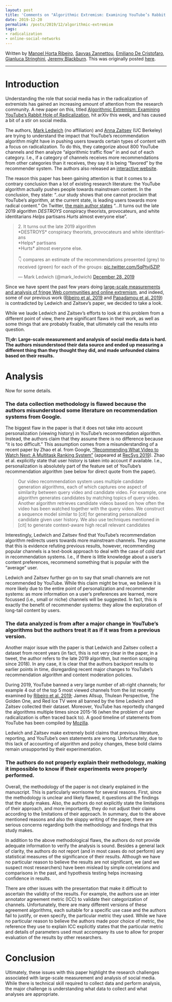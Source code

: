 ```yaml
---
layout: post
title: 'Comments on "Algorithmic Extremism: Examining YouTube’s Rabbit Hole of Radicalization"'
date: 2019-12-20
permalink: /posts/2019/12/algorithmic-extremism
tags:
- radicalization
- online-social-networks
---
```


Written by [Manoel Horta Ribeiro](https://manoelhortaribeiro.github.io/), [Savvas Zannettou](https://zsavvas.github.io/), [Emiliano De Cristofaro](https://emilianodc.com/), [Gianluca Stringhini](https://seclab.bu.edu/people/gianluca/), [Jeremy Blackburn](https://mrjimmyblack.com/). This was originally posted [here](https://idrama.science/posts/2019/12/youtube-radicalization-study/).

---

Introduction
============

Understanding the role that social media has in the radicalization of extremists has gained an increasing amount of attention from the research community. A new paper on this, titled [Algorithmic Extremism: Examining YouTube’s Rabbit Hole of Radicalization](https://arxiv.org/abs/1912.11211), hit arXiv this week, and has caused a bit of a stir on social media.


The authors, [Mark Ledwich](https://twitter.com/mark_ledwich) (no affiliation) and [Anna Zaitsev](https://www.ischool.berkeley.edu/people/anna-zaitsev) (UC Berkeley) are trying to understand the impact that YouTube’s recommendation algorithm might have in pushing users towards certain types of content with a focus on radicalization. To do this, they categorize about 800 YouTube channels and then analyze “algorithmic traffic flow” in and out of each category. I.e., if a category of channels receives more recommendations from other categories than it receives, they say it is being “favored” by the recommender system. The authors also released an [interactive website](https://www.recfluence.net/).

The reason this paper has been gaining attention is that it comes to a contrary conclusion than a lot of existing research literature: the YouTube algorithm actually pushes people towards mainstream content. In the conclusion, they state:  “..our study shows that one cannot proclaim that YouTube’s algorithm, at the current state, is leading users towards more radical content.” On Twitter, [the main author states](https://twitter.com/mark_ledwich/status/1210743168246771716) “...It turns out the late 2019 algorithm *DESTROYS* conspiracy theorists, provocateurs, and white identitarians *Helps* partisans *Hurts* almost everyone else”. 

<blockquote class="twitter-tweet"><p lang="en" dir="ltr">2. It turns out the late 2019 algorithm <br>*DESTROYS* conspiracy theorists, provocateurs and white identitarians<br>*Helps* partisans<br>*Hurts* almost everyone else.<br><br>👇 compares an estimate of the recommendations presented (grey) to received (green) for each of the groups: <a href="https://t.co/5qPtyi5ZIP">pic.twitter.com/5qPtyi5ZIP</a></p>&mdash; Mark Ledwich (@mark_ledwich) <a href="https://twitter.com/mark_ledwich/status/1210743168246771716?ref_src=twsrc%5Etfw">December 28, 2019</a></blockquote> <script async src="https://platform.twitter.com/widgets.js" charset="utf-8"></script>

Since we have spent the past few years doing [large-scale measurements and analysis of fringe Web communities and online extremism](http://idrama.science/publications), and indeed, some of our previous work ([Ribeiro et al. 2019](https://arxiv.org/abs/1908.08313) and [Papadamou et al. 2019](https://arxiv.org/abs/1901.07046)) is contradicted by Ledwich and Zaitsev’s paper, we decided to take a look.

While we laude Ledwich and Zaitsev’s efforts to look at this problem from a different point of view, there are significant flaws in their work, as well as some things that are probably fixable, that ultimately call the results into question.

**Tl;dr: Large-scale measurement and analysis of social media data is hard. The authors misunderstood their data source and ended up measuring a different thing than they thought they did, and made unfounded claims based on their results.**

Analysis
============

Now for some details.


### The data collection methodology is flawed because the authors misunderstood some literature on recommendation systems from Google.

 The biggest flaw in the paper is that it does not take into account personalization (viewing history) in YouTube’s recommendation algorithm. Instead, the authors claim that they assume there is no difference because “it is too difficult.” This assumption comes from a misunderstanding of a recent paper by Zhao et al. from Google, [“Recommending What Video to Watch Next: A Multitask Ranking System”](https://dl.acm.org/doi/10.1145/3298689.3346997) (appeared at [RecSys 2019](https://recsys.acm.org/recsys19/)). Zhao et al. explicitly state that user history is taken into account if available. I.e., personalization is absolutely part of the feature set of YouTube’s recommendation algorithm (see below for direct quote from the paper).

 > Our video recommendation system uses multiple candidate generation algorithms, each of which captures one aspect of similarity between query video and candidate video. For example, one algorithm generates candidates by matching topics of query video. Another algorithm retrieves candidate videos based on how often the video has been watched together with the query video. We construct a sequence model similar to [cit] for generating personalized candidate given user history. We also use techniques mentioned in [cit] to generate context-aware high recall relevant candidates

Interestingly, Ledwich and Zaitsev find that YouTube’s recommendation algorithm redirects users towards more mainstream channels. They assume that this is evidence refuting previous results, however, recommending popular channels is a text-book approach to deal with the case of cold start in recommendation systems. I.e., if there is little knowledge about a user’s content preferences, recommend something that is popular with the “average” user.

Ledwich and Zaitsev further go on to say that small channels are not recommended by YouTube. While this claim might be true, we believe it is more likely due to the entire point of personalization and recommender systems: as more information on a user’s preferences are learned, more focussed (i.e., small or niche)  channels will be suggested. In fact, this is exactly the benefit of recommender systems: they allow the exploration of long-tail content by users.



### The data analyzed is from after a major change in YouTube’s algorithms but the authors treat it as if it was from a previous version.

Another major issue with the paper is that Ledwich and Zaitsev collect a dataset from recent years (in fact, this is not very clear in the paper, in a tweet, the author refers to the late 2019 algorithm, but mention scraping since 2018). In any case, it is clear that the authors backport results to earlier points in time, disregarding recent major changes to YouTube’s recommendation algorithm and content moderation policies.

During 2019, YouTube banned a very large number of alt-right channels; for example 4 out of the top 5 most viewed channels from the list recently examined by [Ribeiro et al. 2019](https://arxiv.org/abs/1908.08313); James Allsup, Thulean Perspective, The Golden One, and Red Ice TV were all banned by the time Ledwich and Zaitsev collected their dataset. Moreover, YouTube has reportedly changed the algorithms multiple times since 2015-16 (when the problem of user radicalization is often traced back to). A good timeline of statements from YouTube has been compiled by [Mozilla](https://foundation.mozilla.org/en/blog/congratulations-youtube-now-show-your-work/).

Ledwich and Zaitsev make extremely bold claims that previous literature, reporting, and YouTube’s own statements are wrong. Unfortunately, due to this lack of accounting of algorithm and policy changes, these bold claims remain unsupported by their experimentation.


### The authors do not properly explain their methodology, making it impossible to know if their experiments were properly performed.

Overall, the methodology of the paper is not clearly explained in the manuscript. This is particularly worrisome for several reasons. First, since the methodology is unclear and likely flawed, it questions all the findings that the study makes. Also, the authors do not explicitly state the limitations of their approach, and more importantly, they do not adjust their claims according to the limitations of their approach. In summary, due to the above mentioned reasons and also the  sloppy writing of the paper, there are serious concerns regarding both the methodology and findings that this study makes.

In addition to the above methodological flaws, the authors do not provide adequate information to verify the analysis is sound. Besides a general lack of clarity, the authors do not report (and in most cases do not perform) any statistical measures of the significance of their results. Although we have no particular reason to believe the results are not significant, we (and we suspect most researchers) have been mislead by simple correlations and comparisons in the past, and hypothesis testing helps increasing confidence in results.

There are other issues with the presentation that make it difficult to ascertain the validity of the results. For example, the authors use an inter annotator agreement metric (ICC) to validate their categorization of channels. Unfortunately, there are many different versions of these agreement algorithms, each suitable for a specific use case and the authors fail to justify, or even specify, the particular metric they used. While we have no particular reason to believe the authors made poor choice of metric, the reference they use to explain ICC explicitly states that the particular metric and details of parameters used must accompany its use to allow for proper evaluation of the results by other researchers.

Conclusion 
============

Ultimately, these issues with this paper highlight the research challenges associated with large-scale measurement and analysis of social media. While there is technical skill required to collect data and perform analysis, the major challenge is understanding what data to collect and what analyses are appropriate.


